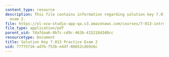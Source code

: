 ```yaml
---
content_type: resource
description: This file contains information regarding solution key 7.013 practice
  exam 2.
file: https://ol-ocw-studio-app-qa.s3.amazonaws.com/courses/7-013-introductory-biology-spring-2013/77775716ad7bf53be4df88652cdb916c_MIT7_013S13_Exam_2Sol.pdf
file_type: application/pdf
parent_uid: 7dafdaa6-9b7c-cd9c-463b-415218d3d0cc
resourcetype: Document
title: Solution Key 7.013 Practice Exam 2
uid: 77775716-ad7b-f53b-e4df-88652cdb916c
---
```

